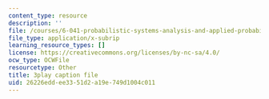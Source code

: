 ```yaml
---
content_type: resource
description: ''
file: /courses/6-041-probabilistic-systems-analysis-and-applied-probability-fall-2010/26226eddee3351d2a19e749d1004c011_gMTiAeE0NCw.vtt
file_type: application/x-subrip
learning_resource_types: []
license: https://creativecommons.org/licenses/by-nc-sa/4.0/
ocw_type: OCWFile
resourcetype: Other
title: 3play caption file
uid: 26226edd-ee33-51d2-a19e-749d1004c011
---
```

